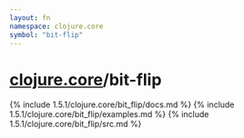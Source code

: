 ```yaml
---
layout: fn
namespace: clojure.core
symbol: "bit-flip"
---
```


# [clojure.core](../)/bit-flip

{% include 1.5.1/clojure.core/bit_flip/docs.md %}
{% include 1.5.1/clojure.core/bit_flip/examples.md %}
{% include 1.5.1/clojure.core/bit_flip/src.md %}

